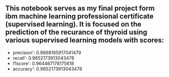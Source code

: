 ## This notebook serves as my final project form ibm machine learning professional certificate (supervised learning). It is focused on the prediction of the recurance of thyroid using various supervised learning models with scores:
* precision': 0.9668165917041479
* recall': 0.9652173913043478
* f1score': 0.964467178175618
* accuracy': 0.9652173913043478

